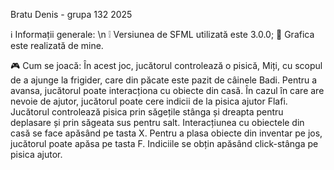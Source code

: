 Bratu Denis - grupa 132
2025

   ℹ️ Informații generale: \n
❕ Versiunea de SFML utilizată este 3.0.0;
🎨 Grafica este realizată de mine.

   🎮 Cum se joacă:
  În acest joc, jucătorul controlează o pisică, Miți, cu scopul de a ajunge la frigider, care din păcate este pazit de câinele Badi. Pentru a avansa, jucătorul poate interacționa cu obiecte din casă. În cazul în care are nevoie de ajutor, jucătorul poate cere indicii de la pisica ajutor Flafi.
  Jucătorul controlează pisica prin săgețile stânga și dreapta pentru deplasare și prin săgeata sus pentru salt. Interacțiunea cu obiectele din casă se face apăsând pe tasta X. Pentru a plasa obiecte din inventar pe jos, jucătorul poate apăsa pe tasta F. Indiciile se obțin apăsând click-stânga pe pisica ajutor.
